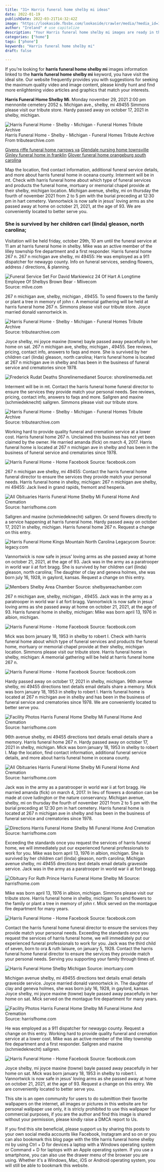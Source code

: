 ```yaml
---
title: "31+ Harris funeral home shelby mi ideas"
date: 2022-01-19
publishDate: 2022-03-21T14:32:42Z
image: "https://lookaside.fbsbx.com/lookaside/crawler/media/?media_id=1506377673005314"
author: "Ireland" # use capitalize
description: "Your Harris funeral home shelby mi images are ready in this website. Harris funeral home shelby mi are a topic that is being searched for and liked by netizens now. You can Get the Harris funeral home shelby mi files here. Find and Download all royalty-free photos and vectors."
categories: ["home"]
tags: ["phone"]
keywords: "Harris funeral home shelby mi"
draft: false

---
```


If you're looking for **harris funeral home shelby mi** images information linked to the **harris funeral home shelby mi** keyword, you have visit the ideal  site.  Our website frequently  provides you with  suggestions  for seeking  the maximum  quality video and image  content, please kindly hunt and find more enlightening video articles and graphics  that match your interests.

**Harris Funeral Home Shelby Mi**. Monday november 29, 2021 2:00 pm mennonite cemetery 2052 s. Michigan ave., shelby, mi 49455 Simmons please visit our tribute store. Hardy passed away on october 17, 2021 in shelby, michigan.

![Harris Funeral Home - Shelby - Michigan - Funeral Homes Tribute Archive](https://tributecenteronline.s3-accelerate.amazonaws.com/Obituaries/23155374/Thumbnail.jpg "Harris Funeral Home - Shelby - Michigan - Funeral Homes Tribute Archive")
Harris Funeral Home - Shelby - Michigan - Funeral Homes Tribute Archive From tributearchive.com

[Givens riffe funeral home narrows va](/givens-riffe-funeral-home-narrows-va/)
[Glendale nursing home townsville](/glendale-nursing-home-townsville/)
[Ginley funeral home in franklin](/ginley-funeral-home-in-franklin/)
[Glover funeral home orangeburg south carolina](/glover-funeral-home-orangeburg-south-carolina/)

Map the location, find contact information, additional funeral service details, and more about harris funeral home in oceana county. Interment will be in mt. Check with harris funeral home about which type of funeral services and products the funeral home, mortuary or memorial chapel provide at their shelby, michigan location. Michigan avenue, shelby, mi on thursday the fourth of november 2021 from 2 to 5 pm with the burial preceding at 12:30 pm in hart cemetery. Vannortwick is now safe in jesus’ loving arms as she passed away at home on october 21, 2021, at the age of 93. We are conveniently located to better serve you.

### She is survived by her children carl (linda) gleason, north carolina;

Visitation will be held friday, october 29th, 10 am until the funeral service at 11 am at harris funeral home in shelby. Mike was an active member of the lilley township fire department and a first responder. Harris funeral home 267 n. 267 n michigan ave shelby, mi 49455: He was employed as a 911 dispatcher for newaygo county. Info on funeral services, sending flowers, address / directions, &amp; planning.


![Funeral Service Set For David Markiewicz 24 Of Hart A Longtime Employee Of Shelbys Brown Bear - Mlivecom](https://www.mlive.com/resizer/ZjtfjvIya56PtR_Ao73Y8vISAIE=/800x0/smart/advancelocal-adapter-image-uploads.s3.amazonaws.com/image.mlive.com/home/mlive-media/width2048/img/chronicle/news_impact/photo/markiewiczjpg-c4e042c572b9cfbc.jpg "Funeral Service Set For David Markiewicz 24 Of Hart A Longtime Employee Of Shelbys Brown Bear - Mlivecom")
Source: mlive.com

267 n michigan ave, shelby, michigan , 49455. To send flowers to the family or plant a tree in memory of john r. A memorial gathering will be held at harris funeral home 267 n. Simmons please visit our tribute store. Joyce married donald vannortwick in.

![Harris Funeral Home - Shelby - Michigan - Funeral Homes Tribute Archive](https://tributecenteronline.s3-accelerate.amazonaws.com/Obituaries/23155374/Thumbnail.jpg "Harris Funeral Home - Shelby - Michigan - Funeral Homes Tribute Archive")
Source: tributearchive.com

Joyce shelby, mi joyce maxine (towne) bayle passed away peacefully in her home on sat. 267 n michigan ave, shelby, michigan , 49455. See reviews, pricing, contact info, answers to faqs and more. She is survived by her children carl (linda) gleason, north carolina; Harris funeral home is located at 267 n michigan ave in shelby and has been in the business of funeral service and crematories since 1978.

![Frederick Rudat Deaths Shorelinemedianet](https://bloximages.chicago2.vip.townnews.com/shorelinemedia.net/content/tncms/assets/v3/editorial/b/55/b5571efc-9f6a-56cb-921d-6822687ed7e5/5f32a3af0e0b2.image.jpg?crop=1200%2C900%2C0%2C324&amp;resize=840%2C630&amp;order=crop%2Cresize "Frederick Rudat Deaths Shorelinemedianet")
Source: shorelinemedia.net

Interment will be in mt. Contact the harris funeral home funeral director to ensure the services they provide match your personal needs. See reviews, pricing, contact info, answers to faqs and more. Sallgren and maxine (schmiedeknecht) sallgren. Simmons please visit our tribute store.

![Harris Funeral Home - Shelby - Michigan - Funeral Homes Tribute Archive](https://tributecenteronline.s3-accelerate.amazonaws.com/Obituaries/23152350/Thumbnail.jpg "Harris Funeral Home - Shelby - Michigan - Funeral Homes Tribute Archive")
Source: tributearchive.com

Working hard to provide quality funeral and cremation service at a lower cost. Harris funeral home 267 n. Unclaimed this business has not yet been claimed by the owner. He married amanda (fick) on march 4, 2017. Harris funeral home is located at 267 n michigan ave in shelby and has been in the business of funeral service and crematories since 1978.

![Harris Funeral Home - Home Facebook](https://lookaside.fbsbx.com/lookaside/crawler/media/?media_id=3652700261512457 "Harris Funeral Home - Home Facebook")
Source: facebook.com

267 n michigan ave shelby, mi 49455: Contact the harris funeral home funeral director to ensure the services they provide match your personal needs. Harris funeral home in shelby, michigan: 267 n michigan ave shelby, mi 49455: Jack lived in grand rapids, fremont and hesperia.

![All Obituaries Harris Funeral Home Shelby Mi Funeral Home And Cremation](https://s3.amazonaws.com/CFSV2/stockimages/375261-2.png "All Obituaries Harris Funeral Home Shelby Mi Funeral Home And Cremation")
Source: harrisfhome.com

Sallgren and maxine (schmiedeknecht) sallgren. Or send flowers directly to a service happening at harris funeral home. Hardy passed away on october 17, 2021 in shelby, michigan. Harris funeral home 267 n. Request a change on this entry.

![Harris Funeral Home Kings Mountain North Carolina Legacycom](https://d1ore3n0z2tnb3.cloudfront.net/listing_carousel/custom/domain_1/image_files/2386_photo_33569.png "Harris Funeral Home Kings Mountain North Carolina Legacycom")
Source: legacy.com

Vannortwick is now safe in jesus’ loving arms as she passed away at home on october 21, 2021, at the age of 93. Jack was in the army as a paratrooper in world war ii at fort bragg. She is survived by her children carl (linda) gleason, north carolina; The daughter of clay and geneva holmes, she was born july 16, 1928, in gaylord, kansas. Request a change on this entry.

![Members Shelby Area Chamber](https://www.shelbyareachamber.com/wp-content/uploads/2016/06/harris.png "Members Shelby Area Chamber")
Source: shelbyareachamber.com

267 n michigan ave, shelby, michigan , 49455. Jack was in the army as a paratrooper in world war ii at fort bragg. Vannortwick is now safe in jesus’ loving arms as she passed away at home on october 21, 2021, at the age of 93. Harris funeral home in shelby, michigan: Mike was born april 13, 1976 in albion, michigan.

![Harris Funeral Home - Home Facebook](https://lookaside.fbsbx.com/lookaside/crawler/media/?media_id=2320766594899747 "Harris Funeral Home - Home Facebook")
Source: facebook.com

Mick was born january 18, 1953 in shelby to robert l. Check with harris funeral home about which type of funeral services and products the funeral home, mortuary or memorial chapel provide at their shelby, michigan location. Simmons please visit our tribute store. Harris funeral home in shelby, michigan: A memorial gathering will be held at harris funeral home 267 n.

![Harris Funeral Home - Home Facebook](https://lookaside.fbsbx.com/lookaside/crawler/media/?media_id=2761804250701627 "Harris Funeral Home - Home Facebook")
Source: facebook.com

Hardy passed away on october 17, 2021 in shelby, michigan. 96th avenue shelby, mi 49455 directions text details email details share a memory. Mick was born january 18, 1953 in shelby to robert l. Harris funeral home is located at 267 n michigan ave in shelby and has been in the business of funeral service and crematories since 1978. We are conveniently located to better serve you.

![Facility Photos Harris Funeral Home Shelby Mi Funeral Home And Cremation](https://s3.amazonaws.com/CFSV2/galleries/hse/5b9907a8f0361-5053-9410-2.png "Facility Photos Harris Funeral Home Shelby Mi Funeral Home And Cremation")
Source: harrisfhome.com

96th avenue shelby, mi 49455 directions text details email details share a memory. Harris funeral home 267 n. Hardy passed away on october 17, 2021 in shelby, michigan. Mick was born january 18, 1953 in shelby to robert l. Map the location, find contact information, additional funeral service details, and more about harris funeral home in oceana county.

![All Obituaries Harris Funeral Home Shelby Mi Funeral Home And Cremation](https://s3.amazonaws.com/CFSV2/stockimages/738269-5.png "All Obituaries Harris Funeral Home Shelby Mi Funeral Home And Cremation")
Source: harrisfhome.com

Jack was in the army as a paratrooper in world war ii at fort bragg. He married amanda (fick) on march 4, 2017. In lieu of flowers a donation can be made at cove ludington or the nature conservancy. Michigan avenue, shelby, mi on thursday the fourth of november 2021 from 2 to 5 pm with the burial preceding at 12:30 pm in hart cemetery. Harris funeral home is located at 267 n michigan ave in shelby and has been in the business of funeral service and crematories since 1978.

![Directions Harris Funeral Home Shelby Mi Funeral Home And Cremation](https://s3.amazonaws.com/CFSV2/galleries/hse/591377309a223-5053-7308-newwebhearse.jpg "Directions Harris Funeral Home Shelby Mi Funeral Home And Cremation")
Source: harrisfhome.com

Exceeding the standards once you request the services of harris funeral home, we will immediately put our experienced funeral professionals to work for you. Mike was born april 13, 1976 in albion, michigan. She is survived by her children carl (linda) gleason, north carolina; Michigan avenue shelby, mi 49455 directions text details email details graveside service. Jack was in the army as a paratrooper in world war ii at fort bragg.

![Obituary For Ruth Prince Harris Funeral Home Shelby Mi](https://s3.amazonaws.com/CFSV2/obituaries/photos/5053/330516/595c3e14077c2.jpg "Obituary For Ruth Prince Harris Funeral Home Shelby Mi")
Source: harrisfhome.com

Mike was born april 13, 1976 in albion, michigan. Simmons please visit our tribute store. Harris funeral home in shelby, michigan: To send flowers to the family or plant a tree in memory of john r. Mick served on the montague fire department for many years.

![Harris Funeral Home - Home Facebook](https://lookaside.fbsbx.com/lookaside/crawler/media/?media_id=1768043073241350 "Harris Funeral Home - Home Facebook")
Source: facebook.com

Contact the harris funeral home funeral director to ensure the services they provide match your personal needs. Exceeding the standards once you request the services of harris funeral home, we will immediately put our experienced funeral professionals to work for you. Jack was the third child of seven, born to ora &amp; ruth laisure, on january 5, 1928. Contact the harris funeral home funeral director to ensure the services they provide match your personal needs. Serving you supporting your family through times of.

![Harris Funeral Home Shelby Michigan](https://www.imortuary.com/images/ph-images/32.jpg "Harris Funeral Home Shelby Michigan")
Source: imortuary.com

Michigan avenue shelby, mi 49455 directions text details email details graveside service. Joyce married donald vannortwick in. The daughter of clay and geneva holmes, she was born july 16, 1928, in gaylord, kansas. Joyce shelby, mi joyce maxine (towne) bayle passed away peacefully in her home on sat. Mick served on the montague fire department for many years.

![Facility Photos Harris Funeral Home Shelby Mi Funeral Home And Cremation](https://s3.amazonaws.com/CFSV2/galleries/hse/5b9907a5832d7-5053-9410-1.png "Facility Photos Harris Funeral Home Shelby Mi Funeral Home And Cremation")
Source: harrisfhome.com

He was employed as a 911 dispatcher for newaygo county. Request a change on this entry. Working hard to provide quality funeral and cremation service at a lower cost. Mike was an active member of the lilley township fire department and a first responder. Sallgren and maxine (schmiedeknecht) sallgren.

![Harris Funeral Home - Home Facebook](https://lookaside.fbsbx.com/lookaside/crawler/media/?media_id=1506377673005314 "Harris Funeral Home - Home Facebook")
Source: facebook.com

Joyce shelby, mi joyce maxine (towne) bayle passed away peacefully in her home on sat. Mick was born january 18, 1953 in shelby to robert l. Vannortwick is now safe in jesus’ loving arms as she passed away at home on october 21, 2021, at the age of 93. Request a change on this entry. We are conveniently located to better serve you.

This site is an open community for users to do submittion their favorite wallpapers on the internet, all images or pictures in this website are for personal wallpaper use only, it is stricly prohibited to use this wallpaper for commercial purposes, if you are the author and find this image is shared without your permission, please kindly raise a DMCA report to Us.

If you find this site beneficial, please support us by sharing this posts to your own social media accounts like Facebook, Instagram and so on or you can also bookmark this blog page with the title harris funeral home shelby mi by using Ctrl + D for devices a laptop with a Windows operating system or Command + D for laptops with an Apple operating system. If you use a smartphone, you can also use the drawer menu of the browser you are using. Whether it's a Windows, Mac, iOS or Android operating system, you will still be able to bookmark this website.

